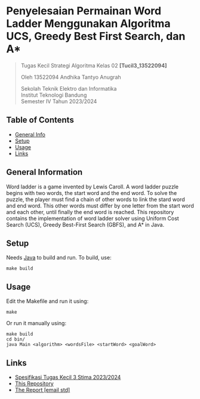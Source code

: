 # Penyelesaian Permainan Word Ladder Menggunakan Algoritma UCS, Greedy Best First Search, dan A*


> Tugas Kecil Strategi Algoritma Kelas 02 **[Tucil3_13522094]**
>
> Oleh 13522094 Andhika Tantyo Anugrah<br>
>
> Sekolah Teknik Elektro dan Informatika<br>
> Institut Teknologi Bandung<br>
> Semester IV Tahun 2023/2024


## Table of Contents
* [General Info](#general-information)
* [Setup](#setup)
* [Usage](#usage)
* [Links](#links)


## General Information
Word ladder is a game invented by Lewis Caroll. A word ladder puzzle begins with two words, the start word and the end word. To solve the puzzle, the player must find a chain of other words to link the stard word and end word. This other words must differ by one letter from the start word and each other, until finally the end word is reached. This repository contains the implementation of word ladder solver using Uniform Cost Search (UCS), Greedy Best-First Search (GBFS), and A* in Java.


## Setup
Needs [Java](https://www.oracle.com/java/technologies/downloads/) to build and run. To build, use:

```shell
make build
```


## Usage
Edit the Makefile and run it using:

```shell
make
```

Or run it manually using:

```shell
make build
cd bin/
java Main <algorithm> <wordsFile> <startWord> <goalWord>
```


## Links
- [Spesifikasi Tugas Kecil 3 Stima 2023/2024](https://docs.google.com/document/d/1TUvKn-vPXhLsxga8K7mjSUbYnInHp2TSRtGFWlngwYk/edit)
- [This Repository](https://github.com/CrystalNoob/Tucil3_13522094)
- [The Report [email std]](https://docs.google.com/document/d/1i2vDa7INb8G4oAhNRbFXxOJe7hGMOALOc0LdMySZKhI/edit?usp=sharing)
